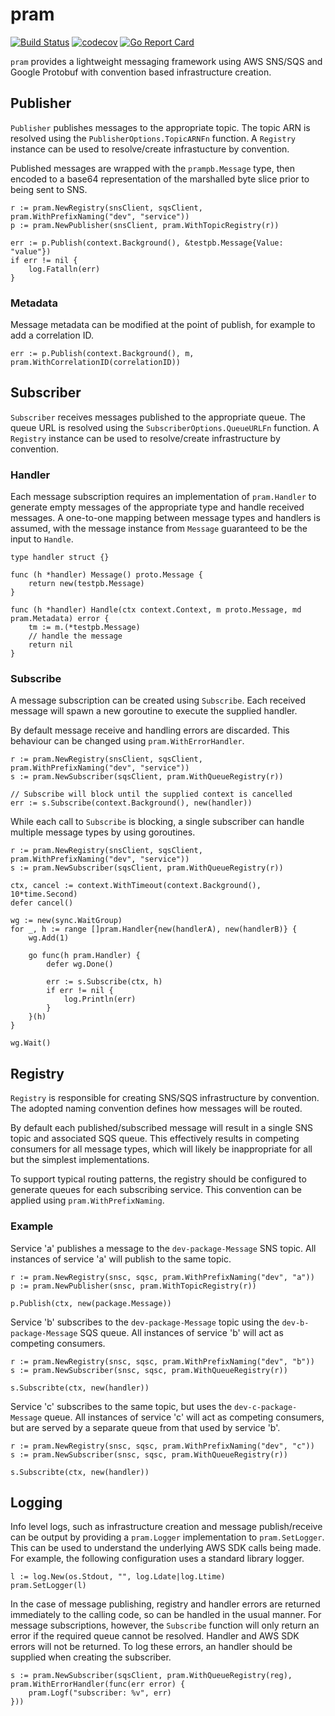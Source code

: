 # pram
[![Build Status](https://travis-ci.org/stevecallear/pram.svg?branch=master)](https://travis-ci.org/stevecallear/pram)
[![codecov](https://codecov.io/gh/stevecallear/pram/branch/master/graph/badge.svg)](https://codecov.io/gh/stevecallear/pram)
[![Go Report Card](https://goreportcard.com/badge/github.com/stevecallear/pram)](https://goreportcard.com/report/github.com/stevecallear/pram)

`pram` provides a lightweight messaging framework using AWS SNS/SQS and Google Protobuf with convention based infrastructure creation.

## Publisher
`Publisher` publishes messages to the appropriate topic. The topic ARN is resolved using the `PublisherOptions.TopicARNFn` function. A `Registry` instance can be used to resolve/create infrastucture by convention.

Published messages are wrapped with the `prampb.Message` type, then encoded to a base64 representation of the marshalled byte slice prior to being sent to SNS.

```
r := pram.NewRegistry(snsClient, sqsClient, pram.WithPrefixNaming("dev", "service"))
p := pram.NewPublisher(snsClient, pram.WithTopicRegistry(r))

err := p.Publish(context.Background(), &testpb.Message{Value: "value"})
if err != nil {
    log.Fatalln(err)
}
```

### Metadata
Message metadata can be modified at the point of publish, for example to add a correlation ID.

```
err := p.Publish(context.Background(), m, pram.WithCorrelationID(correlationID))
```

## Subscriber
`Subscriber` receives messages published to the appropriate queue. The queue URL is resolved using the `SubscriberOptions.QueueURLFn` function. A `Registry` instance can be used to resolve/create infrastructure by convention.

### Handler
Each message subscription requires an implementation of `pram.Handler` to generate empty messages of the appropriate type and handle received messages. A one-to-one mapping between message types and handlers is assumed, with the message instance from `Message` guaranteed to be the input to `Handle`.

```
type handler struct {}

func (h *handler) Message() proto.Message {
    return new(testpb.Message)
}

func (h *handler) Handle(ctx context.Context, m proto.Message, md pram.Metadata) error {
	tm := m.(*testpb.Message)
    // handle the message
	return nil
}
```

### Subscribe
A message subscription can be created using `Subscribe`. Each received message will spawn a new goroutine to execute the supplied handler.

By default message receive and handling errors are discarded. This behaviour can be changed using `pram.WithErrorHandler`.

```
r := pram.NewRegistry(snsClient, sqsClient, pram.WithPrefixNaming("dev", "service"))
s := pram.NewSubscriber(sqsClient, pram.WithQueueRegistry(r))

// Subscribe will block until the supplied context is cancelled
err := s.Subscribe(context.Background(), new(handler))
```

While each call to `Subscribe` is blocking, a single subscriber can handle multiple message types by using goroutines.

```
r := pram.NewRegistry(snsClient, sqsClient, pram.WithPrefixNaming("dev", "service"))
s := pram.NewSubscriber(sqsClient, pram.WithQueueRegistry(r))

ctx, cancel := context.WithTimeout(context.Background(), 10*time.Second)
defer cancel()

wg := new(sync.WaitGroup)
for _, h := range []pram.Handler{new(handlerA), new(handlerB)} {
    wg.Add(1)

    go func(h pram.Handler) {
        defer wg.Done()

        err := s.Subscribe(ctx, h)
        if err != nil {
            log.Println(err)
        }
    }(h)
}

wg.Wait()
```

## Registry
`Registry` is responsible for creating SNS/SQS infrastructure by convention. The adopted naming convention defines how messages will be routed.

By default each published/subscribed message will result in a single SNS topic and associated SQS queue. This effectively results in competing consumers for all message types, which will likely be inappropriate for all but the simplest implementations.

To support typical routing patterns, the registry should be configured to generate queues for each subscribing service. This convention can be applied using `pram.WithPrefixNaming`.

### Example
Service 'a' publishes a message to the `dev-package-Message` SNS topic. All instances of service 'a' will publish to the same topic.

```
r := pram.NewRegistry(snsc, sqsc, pram.WithPrefixNaming("dev", "a"))
p := pram.NewPublisher(snsc, pram.WithTopicRegistry(r))

p.Publish(ctx, new(package.Message))
```

Service 'b' subscribes to the `dev-package-Message` topic using the `dev-b-package-Message` SQS queue. All instances of service 'b' will act as competing consumers.

```
r := pram.NewRegistry(snsc, sqsc, pram.WithPrefixNaming("dev", "b"))
s := pram.NewSubscriber(snsc, sqsc, pram.WithQueueRegistry(r))

s.Subscribte(ctx, new(handler))
```

Service 'c' subscribes to the same topic, but uses the `dev-c-package-Message` queue. All instances of service 'c' will act as competing consumers, but are served by a separate queue from that used by service 'b'.

```
r := pram.NewRegistry(snsc, sqsc, pram.WithPrefixNaming("dev", "c"))
s := pram.NewSubscriber(snsc, sqsc, pram.WithQueueRegistry(r))

s.Subscribte(ctx, new(handler))
```

## Logging
Info level logs, such as infrastructure creation and message publish/receive can be output by providing a `pram.Logger` implementation to `pram.SetLogger`. This can be used to understand the underlying AWS SDK calls being made. For example, the following configuration uses a standard library logger.

```
l := log.New(os.Stdout, "", log.Ldate|log.Ltime)
pram.SetLogger(l)
```

In the case of message publishing, registry and handler errors are returned immediately to the calling code, so can be handled in the usual manner. For message subscriptions, however, the `Subscribe` function will only return an error if the required queue cannot be resolved. Handler and AWS SDK errors will not be returned. To log these errors, an handler should be supplied when creating the subscriber.

```
s := pram.NewSubscriber(sqsClient, pram.WithQueueRegistry(reg), pram.WithErrorHandler(func(err error) {
    pram.Logf("subscriber: %v", err)
}))
```